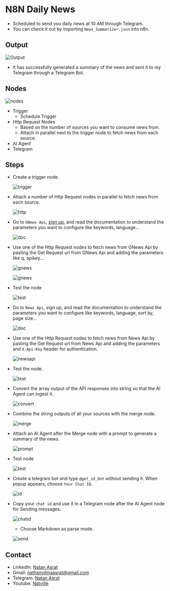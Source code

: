 # N8N Daily News
- Scheduled to send you daily news at 10 AM through Telegram.
- You can check it out by importing `News_Summarizer.json` into n8n.

## Output

![Output](./screenshots/sent.png)

- It has successfully generated a summary of the news and sent it to my Telegram through a Telegram Bot.

## Nodes

![nodes](./screenshots/final.png)

- Trigger
    - Schedule Trigger
- Http Request Nodes
    - Based on the number of sources you want to consume news from.
    - Attach in parallel next to the trigger node to fetch news from each source.
- AI Agent
- Telegram

## Steps
- Create a trigger node.

    ![trigger](./screenshots/trigger.png)

- Attach a number of Http Request nodes in parallel to fetch news from each source.

    ![http](./screenshots/http_nodes.png)

- Go to `GNews Api`, [sign up](https://gnews.io/register), and read the documentation to understand the parameters you want to configure like keywords, language...

    ![doc](./screenshots/documentation.png)

- Use one of the Http Request nodes to fetch news from GNews Api by pasting the Get Request url from GNews Api and adding the parameters like q, apikey...

    ![gnews](./screenshots/gnews.png)

    ![gnews](./screenshots/gnews2.png)

- Test the node

    ![test](./screenshots/gnews_test.png)

- Go to `News Api`, sign up, and read the documentation to understand the parameters you want to configure like keywords, language, sort by, page size...

    ![doc](./screenshots/newsapi_doc.png)

- Use one of the Http Request nodes to fetch news from News Api by pasting the Get Request url from News Api and adding the parameters and `X-Api-Key` header for authentication.

    ![newsapi](./screenshots/newsapi.png)

- Test the node.

    ![test](./screenshots/test_newsapi.png)

- Convert the array output of the API responses into string so that the AI Agent can ingest it.

    ![convert](./screenshots/string.png)

- Combine the string outputs of all your sources with the merge node.

    ![merge](./screenshots/merge.png)

- Attach an AI Agent after the Merge node with a prompt to generate a summary of the news.

    ![prompt](./screenshots/prompt.png)

- Test node

    ![test](./screenshots/output.png)

- Create a telegram bot and type `@get_id_bot` without sending it. When popup appears, choose `Your Chat ID`.

    ![id](./screenshots/get_id.png)

- Copy your `chat id` and use it in a Telegram node after the AI Agent node for Sending messages.

    ![chatid](./screenshots/chatid.png)

    - Choose Markdown as parse mode.

    ![send](./screenshots/send_message.png)

## Contact
 - LinkedIn: [Natan Asrat](https://linkedin.com/in/natan-asrat)
 - Gmail: nathanyilmaasrat@gmail.com
 - Telegram: [Natan Asrat](https://t.me/fail_your_way_to_success)
 - Youtube: [Natville](https://www.youtube.com/@natvilletutor)